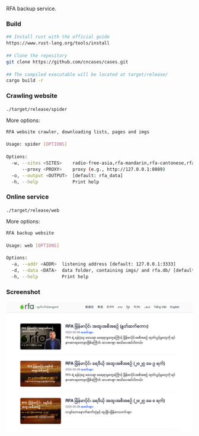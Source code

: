 RFA backup service.

### Build

```bash
## Install rust with the official guide
https://www.rust-lang.org/tools/install

## Clone the repository
git clone https://github.com/cncases/cases.git

## The compiled executable will be located at target/release/
cargo build -r
```

### Crawling website

`./target/release/spider`

More options:

```bash
RFA website crawler, downloading lists, pages and imgs

Usage: spider [OPTIONS]

Options:
  -w, --sites <SITES>    radio-free-asia,rfa-mandarin,rfa-cantonese,rfa-burmese,rfa-korean,rfa-lao,rfa-khmer,rfa-tibetan,rfa-uyghur,rfa-vietnamese
      --proxy <PROXY>    proxy (e.g., http://127.0.0.1:8089)
  -o, --output <OUTPUT>  [default: rfa_data]
  -h, --help             Print help
```

### Online service

`./target/release/web`

More options:

```bash
RFA backup website

Usage: web [OPTIONS]

Options:
  -a, --addr <ADDR>  listening address [default: 127.0.0.1:3333]
  -d, --data <DATA>  data folder, containing imgs/ and rfa.db/ [default: rfa_data]
  -h, --help         Print help
```

### Screenshot
![Screenshot](Screenshot.png)
